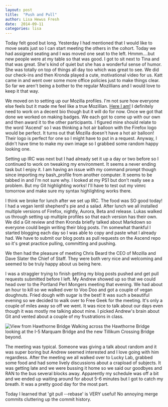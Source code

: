 ```yaml
---
layout: post
title:  "Push and Pull"
author: Lisa Hewus Fresh
date:  2014-09-11 
categories: lisa 
---
```



Today felt good but long. Yesterday I had mentioned that I would like to move seats just so I can start meeting the others in the cohort. Today we had assigned seating and I was moved one seat to the left. Hmmm....but new people were at my table so that was good. I got to sit next to Tina and that was great. She's kind of quiet but she has a wonderful sense of humor. She was totally on top of things all day too which was great to see. We did our check-ins and then Kronda played a cute, motivational video for us. Katt came in and went over some more office policies just to make things clear. So far we aren't being a bother to the regular Mozillians and I would love to keep it that way.

We moved on to setting up our Mozilla profiles. I'm not sure how everyone else feels but it made me feel like a true Mozillian. <a title="It's me!" href="https://mozillians.org/en-US/u/bugZPDX/" target="_blank">Here I am!</a> I definitely need to work on a decent bio though but it will do for now. Once we got that done we worked on making badges. We each got to come up with our own and then award it to the other participants. I figured mine should relate to the word 'Ascend' so I was thinking a hot air balloon with the Firefox logo would be perfect. It turns out that Mozilla doesn't have a hot air balloon! Their logo is perfect for one so I might have to put in a request. Anyway, I didn't have time to make my own image so I grabbed some random happy looking one.

Setting up IRC was next but I had already set it up a day or two before so I continued to work on tweaking my environment. It seems a never ending task but I enjoy it. I am having an issue with my command prompt though since importing my bash_profile from another computer. It seems to be tabbed in and I'm not sure why. I looked at my PS1 but don't really see a problem. But my Git highlighting works! I'll have to test out my vimrc tomorrow and make sure my syntax highlighting works there.

I think we broke for lunch after we set up IRC. The food was SO good today! I had a vegan lentil shepherd's pie and a salad. After lunch we all installed multiple versions of Firefox, nightly, Aurora, Beta and release. Lukas walked us through setting up multiple profiles so that each version has their own. We did a Git review and then Kronda briefly talked about Markdown so everyone could begin writing their blog posts. I'm somewhat thankful I started blogging each day so I was able to copy and paste what I already had. We have to submit our blog posts as pull requests on the Ascend repo so it's great practice pulling, committing and pushing.

We then had the pleasure of meeting Chris Beard the CEO of Mozilla and Dave Slater the Chief of Staff. They were both very nice and welcoming and seemed to be truly happy about us being here.

I was a straggler trying to finish getting my blog posts pushed and get pull requests submitted before I left. My Andrew showed up so that we could head over to the Portland Perl Mongers meeting that evening. We had about an hour to kill so we walked over to Voo Doo and got a couple of vegan doughnuts. Fried dough with sugar is the best! It was such a beautiful evening so we decided to walk over to Free Geek for the meeting. It's only a couple of miles away so off we went. It was nice to talk about our days even though it was mostly me talking about mine. I picked Andrew's brain about Git and vented about a couple of my frustrations in class.

<img src="images/FromHawthorneBridge.jpg" alt="View from Hawthorne Bridge" class="inline"/>
Walking across the Hawthorne Bridge looking at the I-5 Marquam Bridge and the new Tillikum Crossing Bridge beyond.

The meeting was typical. Someone was giving a talk about random and it was super boring but Andrew seemed interested and I love going with him regardless. After the meeting we all walked over to Lucky Lab, grabbed some food and had some lively discussions about a crapload of subjects. It was getting late and we were bussing it home so we said our goodbyes and RAN to the bus several blocks away. Apparently my schedule was off a bit and we ended up waiting around for about 5-6 minutes but I got to catch my breath. It was a pretty good day for the most part.

Today I learned that 'git pull --rebase' is VERY useful! No annoying merge commits cluttering up the commit history.
